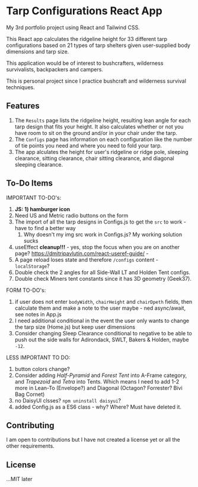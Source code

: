 # Tarp Configurations React App

My 3rd portfolio project using React and Tailwind CSS.

This React app calculates the ridgeline height for 33 different tarp configurations based on 21 types of tarp shelters given user-supplied body dimensions and tarp size.

This application would be of interest to bushcrafters, wilderness survivalists, backpackers and campers.

This is personal project since I practice bushcraft and wilderness survival techniques.

## Features

1. The `Results` page lists the ridgeline height, resulting lean angle for each tarp design that fits your height. It also calculates whether or not you have room to sit on the ground and/or in your chair under the tarp.
1. The `Configs` page has information on each configuration like the number of tie points you need and where you need to fold your tarp.
1. The app alculates the height for user's ridgeline or ridge pole, sleeping clearance, sitting clearance, chair sitting clearance, and diagonal sleeping clearance.
<!-- 1. For the time being I have a `Calcs` page which shows all the calculations for the tarp configurations. I may remove that page if it doesn't make sense to have it. -->

## To-Do Items

IMPORTANT TO-DO's:

1. **JS: 1) hamburger icon**
1. Need US and Metric radio buttons on the form
1. The import of all the tarp designs in Configs.js to get the `src` to work - have to find a better way
   1. Why doesn't my img src work in Configs.js? My working solution sucks
1. useEffect **cleanup!!!** - yes, stop the focus when you are on another page? https://dmitripavlutin.com/react-useref-guide/ -
1. A page reload loses state and therefore `/configs` content - `localStorage`?
1. Double check the 2 angles for all Side-Wall LT and Holden Tent configs.
1. Double check Miners tent constants since it has 3D geometry (Geek37).

FORM TO-DO's:

1. if user does not enter `bodyWidth`, `chairHeight` and `chairDpeth` fields, then calculate them and make a note to the user maybe - ned async/await, see notes in App.js
1. I need additional conditional in the event the user only wants to change the tarp size (Home.js) but keep user dimensions
1. Consider changing Sleep Clearance conditional to negative to be able to push out the side walls for Adirondack, SWLT, Bakers & Holden, maybe `-12`.

LESS IMPORTANT TO DO:

1. button colors change?
1. Consider adding _Half-Pyramid_ and _Forest Tent_ into A-Frame category, and _Trapezoid_ and _Tetra_ into Tents. Which means I need to add 1-2 more in Lean-To (Envelope?) and Diagonal (Octagon? Forrester? Bivi Bag Cornet)
1. no DaisyUI clsses? `npm uninstall daisyui`?
1. added Config.js as a ES6 class - why? Where? Must have deleted it.

## Contributing

I am open to contributions but I have not created a license yet or all the other requirements.

## License

...MIT later
